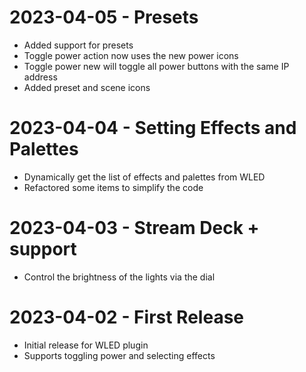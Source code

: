 # 2023-04-05 - Presets
  - Added support for presets
  - Toggle power action now uses the new power icons
  - Toggle power new will toggle all power buttons with the same IP address
  - Added preset and scene icons

# 2023-04-04 - Setting Effects and Palettes
  - Dynamically get the list of effects and palettes from WLED
  - Refactored some items to simplify the code

# 2023-04-03 - Stream Deck + support
  - Control the brightness of the lights via the dial

# 2023-04-02 - First Release
  - Initial release for WLED plugin
  - Supports toggling power and selecting effects
